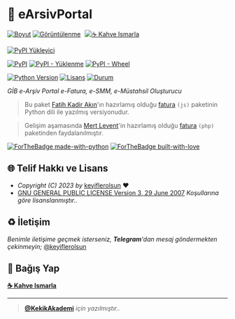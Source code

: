 # 🧾 eArsivPortal

[![Boyut](https://img.shields.io/github/repo-size/keyiflerolsun/eArsivPortal?logo=git&logoColor=white&label=Boyut)](#)
[![Görüntülenme](https://hits.seeyoufarm.com/api/count/incr/badge.svg?url=https://github.com/keyiflerolsun/eArsivPortal&title=Görüntülenme)](#)
<a href="https://KekikAkademi.org/Kahve" target="_blank"><img src="https://img.shields.io/badge/☕️-Kahve Ismarla-ffdd00" title="☕️ Kahve Ismarla" style="padding-left:5px;"></a>

[![PyPI Yükleyici](https://img.shields.io/github/actions/workflow/status/keyiflerolsun/eArsivPortal/PyPI.yml?label=PyPI%20Y%C3%BCkleyici&logo=github)](https://github.com/keyiflerolsun/eArsivPortal/actions/workflows/PyPI.yml)

[![PyPI](https://img.shields.io/pypi/v/eArsivPortal?logo=pypi&logoColor=white&label=PyPI)](https://pypi.org/project/eArsivPortal)
[![PyPI - Yüklenme](https://img.shields.io/pypi/dm/eArsivPortal?logo=pypi&logoColor=white&label=Yüklenme)](https://pypi.org/project/eArsivPortal)
[![PyPI - Wheel](https://img.shields.io/pypi/wheel/eArsivPortal?logo=pypi&logoColor=white&label=Wheel)](https://pypi.org/project/eArsivPortal)

[![Python Version](https://img.shields.io/pypi/pyversions/eArsivPortal?logo=python&logoColor=white&label=Python)](#)
[![Lisans](https://img.shields.io/pypi/l/eArsivPortal?logo=gnu&logoColor=white&label=Lisans)](#)
[![Durum](https://img.shields.io/pypi/status/eArsivPortal?logo=windowsterminal&logoColor=white&label=Durum)](#)

*GİB e-Arşiv Portal e-Fatura, e-SMM, e-Müstahsil Oluşturucu*

> Bu paket [Fatih Kadir Akın](https://github.com/f)'ın hazırlamış olduğu [fatura](https://github.com/f/fatura) `(js)` paketinin Python dili ile yazılmış versiyonudur.

> Gelişim aşamasında [Mert Levent](https://github.com/mlevent)'in hazırlamış olduğu [fatura](https://github.com/mlevent/fatura) `(php)` paketinden faydalanılmıştır.

[![ForTheBadge made-with-python](https://ForTheBadge.com/images/badges/made-with-python.svg)](https://www.python.org/)
[![ForTheBadge built-with-love](https://ForTheBadge.com/images/badges/built-with-love.svg)](https://GitHub.com/keyiflerolsun/)

## 🌐 Telif Hakkı ve Lisans

* *Copyright (C) 2023 by* [keyiflerolsun](https://github.com/keyiflerolsun) ❤️️
* [GNU GENERAL PUBLIC LICENSE Version 3, 29 June 2007](https://github.com/keyiflerolsun/eArsivPortal/blob/master/LICENSE) *Koşullarına göre lisanslanmıştır..*

## ♻️ İletişim

*Benimle iletişime geçmek isterseniz, **Telegram**'dan mesaj göndermekten çekinmeyin;* [@keyiflerolsun](https://t.me/KekikKahve)

## 💸 Bağış Yap

**[☕️ Kahve Ismarla](https://KekikAkademi.org/Kahve)**

***

> **[@KekikAkademi](https://t.me/KekikAkademi)** *için yazılmıştır..*